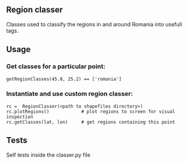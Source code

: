 ## Region classer

Classes used to classify the regions in and around Romania into usefull tags.

## Usage

### Get classes for a particular point:

```
getRegionClasses(45.8, 25.2) == ['romania']
```

### Instantiate and use custom region classer:

```
rc =  RegionClasser(<path to shapefiles directory>)
rc.plotRegions()            # plot regions to screen for visual inspection
rc.getClasses(lat, lon)     # get regions containing this point
```

## Tests
Self tests inside the classer.py file

